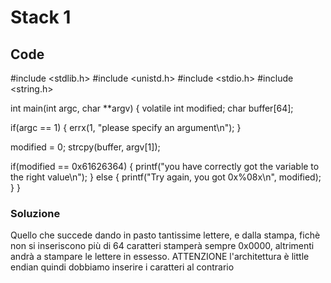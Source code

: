 # Stack 1
## Code
#include <stdlib.h>
#include <unistd.h>
#include <stdio.h>
#include <string.h>

int main(int argc, char **argv)
{
  volatile int modified;
  char buffer[64];

  if(argc == 1) {
      errx(1, "please specify an argument\n");
  }

  modified = 0;
  strcpy(buffer, argv[1]);

  if(modified == 0x61626364) {
      printf("you have correctly got the variable to the right value\n");
  } else {
      printf("Try again, you got 0x%08x\n", modified);
  }
}

  ### Soluzione
Quello che succede dando in pasto tantissime lettere, e dalla stampa, fichè non si inseriscono più di 64 caratteri stamperà sempre 0x0000, altrimenti andrà a stampare le lettere in essesso. ATTENZIONE l'architettura è little endian quindi dobbiamo inserire i caratteri al contrario
